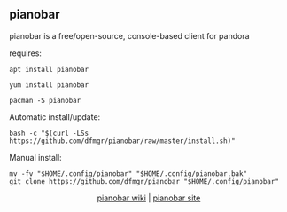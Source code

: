 ## pianobar  
  
pianobar is a free/open-source, console-based client for pandora  
  
requires:    
```
apt install pianobar
```  
```
yum install pianobar
```  
```
pacman -S pianobar
```  
  
Automatic install/update:
```
bash -c "$(curl -LSs https://github.com/dfmgr/pianobar/raw/master/install.sh)"
```
Manual install:
```
mv -fv "$HOME/.config/pianobar" "$HOME/.config/pianobar.bak"
git clone https://github.com/dfmgr/pianobar "$HOME/.config/pianobar"
```
  
  
<p align=center>
  <a href="https://wiki.archlinux.org/index.php/pianobar" target="_blank">pianobar wiki</a>  |  
  <a href="https://6xq.net/pianobar" target="_blank">pianobar site</a>
</p>  
